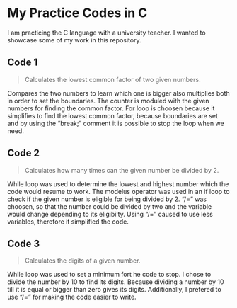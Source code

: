 # My Practice Codes in C
I am practicing the C language with a university teacher. I wanted to showcase some of my work in this repository. 
## Code 1
> Calculates the lowest common factor of two given numbers.

Compares the two numbers to learn which one is bigger also multiplies both  in order to set the boundaries. The counter is moduled with the given numbers for finding the common factor. For loop is choosen because it simplifies to find the lowest common factor, because boundaries are set and by using the “break;” comment it is possible to stop the loop when we need.
## Code 2
> Calculates how many times can the given number be divided by 2.

While loop was used to determine the lowest and highest number which the code would resume to work. The modelus operator was used in an if loop to check if the given number is eligible for being divided by 2. “/=” was choosen, so that the number could be divided by two and the variable would change depending to its eligibilty. Using  “/=” caused to use less variables, therefore it simplified the code.
## Code 3
> Calculates the digits of a given number.

While loop was used to set a minimum fort he code to stop. I chose to divide the number by 10 to find its digits. Because  dividing a number by 10 till it is equal or bigger than zero gives its digits. Additionally, I prefered to use “/=” for making the code easier to write.
